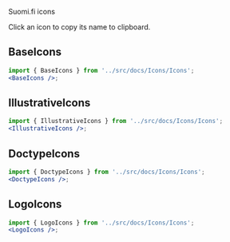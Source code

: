 Suomi.fi icons

Click an icon to copy its name to clipboard.

## BaseIcons

```jsx noeditor
import { BaseIcons } from '../src/docs/Icons/Icons';
<BaseIcons />;
```

## IllustrativeIcons

```jsx noeditor
import { IllustrativeIcons } from '../src/docs/Icons/Icons';
<IllustrativeIcons />;
```

## DoctypeIcons

```jsx noeditor
import { DoctypeIcons } from '../src/docs/Icons/Icons';
<DoctypeIcons />;
```

## LogoIcons

```jsx noeditor
import { LogoIcons } from '../src/docs/Icons/Icons';
<LogoIcons />;
```
